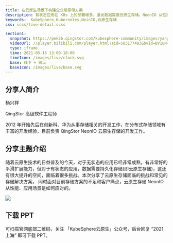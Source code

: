 ```yaml
---
title: 在云原生场景下构建企业级存储方案
description: 有状态应用在 K8s 上的部署增多，激发数据需要云原生存储。NeonIO 从性能和应用场景可以弥补当前存储方案的不足，帮助客户解决数据存储问题。
keywords:  KubeSphere,Kubernetes,NeinIO,云原生存储
css: scss/live-detail.scss

section1:
  snapshot: https://pek3b.qingstor.com/kubesphere-community/images/yangxingxiang-1.webp
  videoUrl: //player.bilibili.com/player.html?aid=503177493&bvid=BV1uN411Z7J1&cid=340539595&page=1&high_quality=1
  type: iframe
  time: 2021-05-15 13:00-18:00
  timeIcon: /images/live/clock.svg
  base: 线下 + 线上
  baseIcon: /images/live/base.svg
---
```


## 分享人简介

杨兴祥

QingStor 高级软件工程师 

2012 年开始先后在创新科、华为从事存储相关的开发工作，在分布式存储领域有丰富的开发经验，目前负责 QingStor NeonIO 云原生存储的开发工作。

## 分享主题介绍

随着云原生技术的日益普及的今天，对于无状态的应用已经非常成熟，有非常好的平滑扩展能力，但对于有状态的应用，数据需要持久化存储(即云原生存储)，这还有很大提升的空间，面临着很多挑战。本次分享了云原生存储面临的挑战和常见的存储解决方案， 同时面对目前存储方案的不足和客户痛点，云原生存储 NeonIO 从性能、应用场景是如何应对的。

![](https://pek3b.qingstor.com/kubesphere-community/images/shanghaiposter-4.webp)

## 下载 PPT

可扫描官网底部二维码，关注 「KubeSphere云原生」公众号，后台回复 “2021 上海” 即可下载 PPT。



